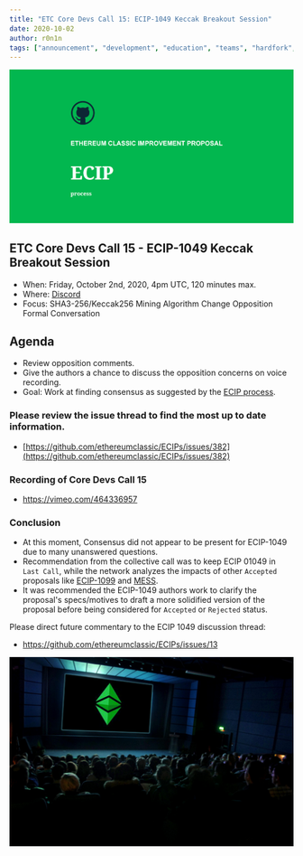 ```yaml
---
title: "ETC Core Devs Call 15: ECIP-1049 Keccak Breakout Session"
date: 2020-10-02
author: r0n1n
tags: ["announcement", "development", "education", "teams", "hardfork", "media"]
---
```


![ETC Core Devs Call 15 - ECIP-1049 Keccak Breakout Session](./ethereum_classic_ecip_wallpaper.png)

## ETC Core Devs Call 15 - ECIP-1049 Keccak Breakout Session

* When: Friday, October 2nd, 2020, 4pm UTC, 120 minutes max.
* Where: [Discord](https://discord.gg/3ZbKvb)
* Focus: SHA3-256/Keccak256 Mining Algorithm Change Opposition Formal Conversation

## Agenda

* Review opposition comments.
* Give the authors a chance to discuss the opposition concerns on voice recording.
* Goal: Work at finding consensus as suggested by the [ECIP process](https://github.com/ethereumclassic/ECIPs#avoiding-network-splits).

### Please review the issue thread to find the most up to date information.

* [https://github.com/ethereumclassic/ECIPs/issues/382](https://github.com/ethereumclassic/ECIPs/issues/382)

### Recording of Core Devs Call 15

* https://vimeo.com/464336957

### Conclusion

* At this moment, Consensus did not appear to be present for ECIP-1049 due to many unanswered questions. 
* Recommendation from the collective call was to keep ECIP 01049 in `Last Call`, while the network analyzes the impacts of other `Accepted` proposals like [ECIP-1099](https://github.com/ethereumclassic/ECIPs/issues/368) and [MESS](https://github.com/ethereumclassic/ECIPs/issues/374).
* It was recommended the ECIP-1049 authors work to clarify the proposal's specs/motives to draft a more solidified version of the proposal before being considered for `Accepted` or `Rejected` status.

Please direct future commentary to the ECIP 1049 discussion thread:

* https://github.com/ethereumclassic/ECIPs/issues/13

![ETC Core Devs Call 15 - ECIP-1049 Keccak Breakout Session](./etc_cdc.png)
